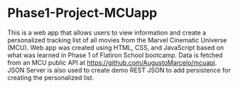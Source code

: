 # Phase1-Project-MCUapp

This is a web app that allows users to view information and create a personalized tracking list of all movies from the Marvel Cinematic Universe (MCU).
Web app was created using HTML, CSS, and JavaScript based on what was learned in Phase 1 of Flatiron School bootcamp.
Data is fetched from an MCU public API at https://github.com/AugustoMarcelo/mcuapi.  
JSON Server is also used to create demo REST JSON to add persistence for creating the personalized list.
